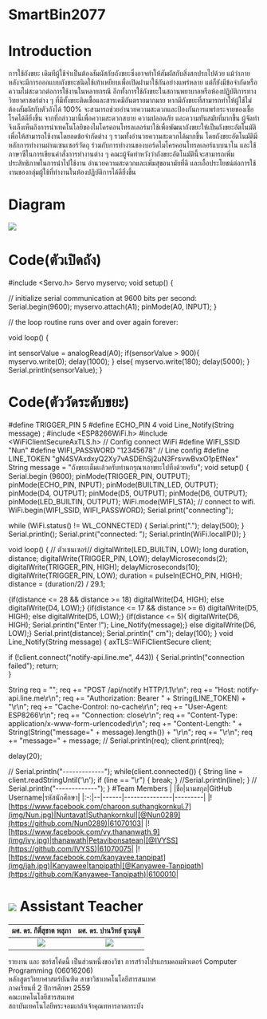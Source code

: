 # SmartBin2077
# Introduction
การใช้ถังขยะ เดิมทีผู้ใช้จำเป็นต้องสัมผัสกับถังขยะซึ่งอาจทำให้สัมผัสกับสิ่งสกปรกไปด้วย แม้ว่าภายหลังจะมีการออกแบบถังขยะชนิดใช้เท้าเหยียบเพื่อเปิดฝามาใช้กันอย่างแพร่หลาย  แต่ก็ยังมีข้อจำกัดหรือความไม่สะดวกต่อการใช้งานในหลายกรณี อีกทั้งการใช้ถังขยะในสถานพยาบาลหรือห้องปฏิบัติการทางวิทยาศาสตร์ต่าง ๆ ที่มีทั้งขยะติดเชื้อและสารเคมีอันตรายมากมาย หากมีถังขยะที่สามารถทำให้ผู้ใช้ไม่ต้องสัมผัสกับตัวถังได้ 100% จะสามารถช่วยอำนวยความสะดวกและป้องกันการแพร่กระจายของเชื้อโรคได้ดียิ่งขึ้น จากที่กล่าวมานี้เพื่อความสะดวกสบาย ความปลอดภัย และความทันสมัยที่มากขึ้น ผู้จัดทำจึงเล็งเห็นถึงการนำเทคโนโลยีของไมโครคอนโทรลเลอร์มาใช้เพื่อพัฒนาถังขยะให้เป็นถังขยะอัตโนมัติเพื่อให้สามารถใช้งานโดยลดข้อจำกัดต่าง ๆ รวมทั้งอำนวยความสะดวกได้มากขึ้น 
โดยถังขยะอัตโนมัติมีหลักการทำงานผ่านเซนเซอร์วัตถุ ร่วมกับการทำงานของบอร์ดไมโครคอนโทรลเลอร์แบบนาโน และใช้ภาษาซีในการเขียนคำสั่งการทำงานต่าง ๆ 
คณะผู้จัดทำหวังว่าถังขยะอัตโนมัตินี้จะสามารถเพิ่มประสิทธิภาพในการนำไปใช้งาน อำนวยความสะดวกและเพิ่มสุขอนามัยที่ดี และเอื้อประโยชน์ต่อการใช้งานของกลุ่มผู้ใช้ที่ทำงานในห้องปฏิบัติการได้ดียิ่งขึ้น
# Diagram
![](img/dai.jpg)
# Code(ตัวเปิดถัง)
#include <Servo.h>
Servo myservo;
void setup() {

  // initialize serial communication at 9600 bits per second:
  Serial.begin(9600);
  myservo.attach(A1);
  pinMode(A0, INPUT);
}

// the loop routine runs over and over again forever:

void loop() {

  int sensorValue = analogRead(A0);
  if(sensorValue > 900){
    myservo.write(0);
    delay(1000);
    }
  else{
    myservo.write(180);
    delay(5000);
    }
  Serial.println(sensorValue);
}
# Code(ตัววัดระดับขยะ)
#define TRIGGER_PIN  5
#define ECHO_PIN     4
void Line_Notify(String message) ;
#include <ESP8266WiFi.h>
#include <WiFiClientSecureAxTLS.h>
// Config connect WiFi
#define WIFI_SSID "Nun"
#define WIFI_PASSWORD "12345678"
// Line config
#define LINE_TOKEN "gN4SVAxdxyQ2Xy7vASDEhSj2uN3FrsvwBvxO1pEfNex"
String message = "ถังขยะเต็มเเล้วครับท่านกรุณาเอาขยะไปทิ้งด้วยครับ";
void setup() {
  Serial.begin (9600);
  pinMode(TRIGGER_PIN, OUTPUT);
  pinMode(ECHO_PIN, INPUT);
  pinMode(BUILTIN_LED, OUTPUT);
  pinMode(D4, OUTPUT);
  pinMode(D5, OUTPUT);
  pinMode(D6, OUTPUT);
  pinMode(LED_BUILTIN, OUTPUT);
  WiFi.mode(WIFI_STA);
  // connect to wifi.
  WiFi.begin(WIFI_SSID, WIFI_PASSWORD);
  Serial.print("connecting");

  while (WiFi.status() != WL_CONNECTED) {
    Serial.print(".");
    delay(500);
  }
  Serial.println();
  Serial.print("connected: ");
  Serial.println(WiFi.localIP());
}

void loop() {
  // ตัวเซนเซอร์//
  digitalWrite(LED_BUILTIN, LOW); 
  long duration, distance;
  digitalWrite(TRIGGER_PIN, LOW);
  delayMicroseconds(2);
  digitalWrite(TRIGGER_PIN, HIGH);
  delayMicroseconds(10);
  digitalWrite(TRIGGER_PIN, LOW);
  duration = pulseIn(ECHO_PIN, HIGH);
  distance = (duration/2) / 29.1;
  
  {if(distance <= 28 && distance >= 18)
    digitalWrite(D4, HIGH);
    else
   digitalWrite(D4, LOW);}
  {if(distance <= 17 && distance >= 6)
    digitalWrite(D5, HIGH);
   else
   digitalWrite(D5, LOW);}
  {if(distance <= 5){
    digitalWrite(D6, HIGH);
    Serial.println("Enter !");
    Line_Notify(message);}
   else
    digitalWrite(D6, LOW);}
  Serial.print(distance);
  Serial.println(" cm");
  delay(100);
}
void Line_Notify(String message) {
  axTLS::WiFiClientSecure client;

  if (!client.connect("notify-api.line.me", 443)) {
    Serial.println("connection failed");
    return;   
  }

  String req = "";
  req += "POST /api/notify HTTP/1.1\r\n";
  req += "Host: notify-api.line.me\r\n";
  req += "Authorization: Bearer " + String(LINE_TOKEN) + "\r\n";
  req += "Cache-Control: no-cache\r\n";
  req += "User-Agent: ESP8266\r\n";
  req += "Connection: close\r\n";
  req += "Content-Type: application/x-www-form-urlencoded\r\n";
  req += "Content-Length: " + String(String("message=" + message).length()) + "\r\n";
  req += "\r\n";
  req += "message=" + message;
  // Serial.println(req);
  client.print(req);
    
  delay(20);

  // Serial.println("-------------");
  while(client.connected()) {
    String line = client.readStringUntil('\n');
    if (line == "\r") {
      break;
    }
    //Serial.println(line);
  }
  // Serial.println("-------------");
}
#Team Members
|  |ชื่อ|นามสกุล|GitHub Username|รหัสนักศึกษา|
|:-:|--|------|---------------|---------|
|![https://www.facebook.com/charoon.suthangkornkul.7](img/Nun.jpg)|Nuntavat|Suthankornkul|[@Nun0289](https://github.com/Nun0289)|61070103|
|![https://www.facebook.com/vy.thananwath.9](img/ivy.jpg)|thanawath|Petavibonsatean|[@IVYSS](https://github.com/IVYSS)|61070075|
|![https://www.facebook.com/kanyavee.tanpipat](img/jah.jpg)|Kanyawee|tanpipath|[@Kanyawee-Tanpipath](https://github.com/Kanyawee-Tanpipath)|6100010|

# ![](img/Supervisor.png) Assistant Teacher
|ผศ. ดร. กิติ์สุชาต พสุภา|ผศ. ดร. ปานวิทย์ ธุวะนุติ|
|:-:|:-:|
|![](img/Aj.%20Oong.png)|![](img/Aj.%20Panwit.png)|

รายงาน และ ซอร์สโค้ดนี้ เป็นส่วนหนึ่งของวิชา การสร้างโปรแกรมคอมพิวเตอร์ Computer Programming (06016206)<br>
หลักสูตรวิทยาศาสตร์บัณฑิต สาขาวิชาเทคโนโลยีสารสนเทศ<br>
ภาคเรียนที่ 2 ปีการศึกษา 2559<br>
คณะเทคโนโลยีสารสนเทศ<br>
สถาบันเทคโนโลยีพระจอมเกล้าเจ้าคุณทหารลาดกระบัง<br>
